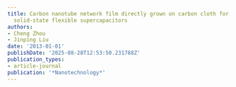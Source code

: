 ```yaml
---
title: Carbon nanotube network film directly grown on carbon cloth for high-performance
  solid-state flexible supercapacitors
authors:
- Cheng Zhou
- Jinping Liu
date: '2013-01-01'
publishDate: '2025-08-28T12:53:50.231788Z'
publication_types:
- article-journal
publication: '*Nanotechnology*'
---
```

